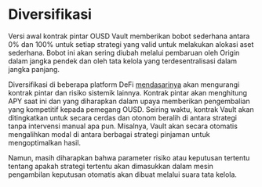 # Diversifikasi

Versi awal kontrak pintar OUSD Vault memberikan bobot sederhana antara 0% dan 100% untuk setiap strategi yang valid untuk melakukan alokasi aset sederhana. Bobot ini akan sering diubah melalui pembaruan oleh Origin dalam jangka pendek dan oleh tata kelola yang terdesentralisasi dalam jangka panjang.

Diversifikasi di beberapa platform DeFi [mendasarinya](../supported-strategies/) akan mengurangi kontrak pintar dan risiko sistemik lainnya. Kontrak pintar akan menghitung APY saat ini dan yang diharapkan dalam upaya memberikan pengembalian yang kompetitif kepada pemegang OUSD. Seiring waktu, kontrak Vault akan ditingkatkan untuk secara cerdas dan otonom beralih di antara strategi tanpa intervensi manual apa pun. Misalnya, Vault akan secara otomatis mengalihkan modal di antara berbagai strategi pinjaman untuk mengoptimalkan hasil.

Namun, masih diharapkan bahwa parameter risiko atau keputusan tertentu tentang apakah strategi tertentu akan dimasukkan dalam mesin pengambilan keputusan otomatis akan dibuat melalui suara tata kelola. 

